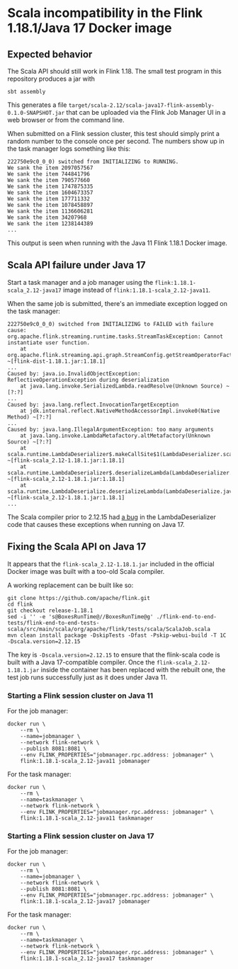 # Scala incompatibility in the Flink 1.18.1/Java 17 Docker image

## Expected behavior

The Scala API should still work in Flink 1.18. The small test program in this repository produces a jar with

```
sbt assembly
```

This generates a file `target/scala-2.12/scala-java17-flink-assembly-0.1.0-SNAPSHOT.jar` that can be uploaded via the Flink Job Manager UI in a web browser or from the command line.

When submitted on a Flink session cluster, this test should simply print a random number to the console once per second. The numbers show up in the task manager logs something like this:

```
222750e9c0_0_0) switched from INITIALIZING to RUNNING.
We sank the item 2097057567
We sank the item 744841796
We sank the item 790577660
We sank the item 1747875335
We sank the item 1604673357
We sank the item 177711332
We sank the item 1078458897
We sank the item 1136606281
We sank the item 34207968
We sank the item 1238144389
...
```

This output is seen when running with the Java 11 Flink 1.18.1 Docker image.

## Scala API failure under Java 17
Start a task manager and a job manager using the `flink:1.18.1-scala_2.12-java17` image instead of `flink:1.18.1-scala_2.12-java11`.

When the same job is submitted, there's an immediate exception logged on the task manager:

```
222750e9c0_0_0) switched from INITIALIZING to FAILED with failure cause:
org.apache.flink.streaming.runtime.tasks.StreamTaskException: Cannot instantiate user function.
	at org.apache.flink.streaming.api.graph.StreamConfig.getStreamOperatorFactory(StreamConfig.java:405) ~[flink-dist-1.18.1.jar:1.18.1]
...
Caused by: java.io.InvalidObjectException: ReflectiveOperationException during deserialization
	at java.lang.invoke.SerializedLambda.readResolve(Unknown Source) ~[?:?]
...
Caused by: java.lang.reflect.InvocationTargetException
	at jdk.internal.reflect.NativeMethodAccessorImpl.invoke0(Native Method) ~[?:?]
...
Caused by: java.lang.IllegalArgumentException: too many arguments
	at java.lang.invoke.LambdaMetafactory.altMetafactory(Unknown Source) ~[?:?]
	at scala.runtime.LambdaDeserializer$.makeCallSite$1(LambdaDeserializer.scala:93) ~[flink-scala_2.12-1.18.1.jar:1.18.1]
	at scala.runtime.LambdaDeserializer$.deserializeLambda(LambdaDeserializer.scala:102) ~[flink-scala_2.12-1.18.1.jar:1.18.1]
	at scala.runtime.LambdaDeserialize.deserializeLambda(LambdaDeserialize.java:26) ~[flink-scala_2.12-1.18.1.jar:1.18.1]
...
```

The Scala compiler prior to 2.12.15 had [a bug](https://github.com/scala/bug/issues/12419) in the LambdaDeserializer code that causes these exceptions when running on Java 17.

## Fixing the Scala API on Java 17

It appears that the `flink-scala_2.12-1.18.1.jar` included in the official Docker image was built with a too-old Scala compiler.

A working replacement can be built like so:

```
git clone https://github.com/apache/flink.git
cd flink
git checkout release-1.18.1
sed -i '' -e 's@BoxesRunTime@//BoxesRunTime@g' ./flink-end-to-end-tests/flink-end-to-end-tests-scala/src/main/scala/org/apache/flink/tests/scala/ScalaJob.scala
mvn clean install package -DskipTests -Dfast -Pskip-webui-build -T 1C -Dscala.version=2.12.15
```

The key is `-Dscala.version=2.12.15` to ensure that the flink-scala code is built with a Java 17-compatible compiler. Once the `flink-scala_2.12-1.18.1.jar` inside the container has been replaced with the rebuilt one, the test job runs successfully just as it does under Java 11.

### Starting a Flink session cluster on Java 11
For the job manager:

```
docker run \
    --rm \
    --name=jobmanager \
    --network flink-network \
    --publish 8081:8081 \
    --env FLINK_PROPERTIES="jobmanager.rpc.address: jobmanager" \
    flink:1.18.1-scala_2.12-java11 jobmanager
```

For the task manager:

```
docker run \
    --rm \
    --name=taskmanager \
    --network flink-network \
    --env FLINK_PROPERTIES="jobmanager.rpc.address: jobmanager" \
    flink:1.18.1-scala_2.12-java11 taskmanager
```

### Starting a Flink session cluster on Java 17

For the job manager:

```
docker run \
    --rm \
    --name=jobmanager \
    --network flink-network \
    --publish 8081:8081 \
    --env FLINK_PROPERTIES="jobmanager.rpc.address: jobmanager" \
    flink:1.18.1-scala_2.12-java17 jobmanager
```

For the task manager:
```
docker run \
    --rm \
    --name=taskmanager \
    --network flink-network \
    --env FLINK_PROPERTIES="jobmanager.rpc.address: jobmanager" \
    flink:1.18.1-scala_2.12-java17 taskmanager
```
